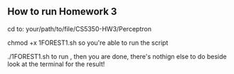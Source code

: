 ## How to run Homework 3
cd to: your/path/to/file/CS5350-HW3/Perceptron

chmod +x 1FOREST1.sh so you're able to run the script

./1FOREST1.sh to run , then you are done, there's nothign else to do beside look at the terminal for the result!

